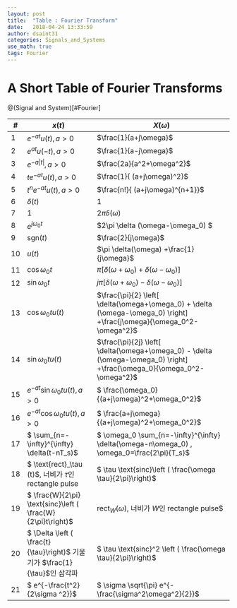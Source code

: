 ```yaml
---
layout: post
title:  "Table : Fourier Transform"
date:   2018-04-24 13:33:59
author: dsaint31
categories: Signals_and_Systems
use_math: true
tags: Fourier
---
```


# A Short Table of Fourier Transforms 
@(Signal and System)[#Fourier]

| # | $x(t)$             | $X(\omega)$ |
|---|--------------------|----------------------|
|1| $e^{-a t} u(t) , a>0$ | $\frac{1}{a+j\omega}$|
|2| $e^{a t} u(-t) , a>0$ | $\frac{1}{a-j\omega}$|
|3| $e^{-a \vert t\vert}, a>0$ | $\frac{2a}{a^2+\omega^2}$|
|4| $te^{-a t}u(t), a>0$ | $\frac{1}{ (a+j\omega)^2}$|
|5| $t^ne^{-a t}u(t), a>0$ | $\frac{n!}{ (a+j\omega)^{n+1}}$|
|6| $\delta(t)$ | $1$|
|7| $1$ | $2\pi \delta(\omega)$|
|8| $e^{j\omega_0t}$ | $2\pi \delta (\omega-\omega_0) $|
|9| $\text{sgn}(t)$ | $\frac{2}{j\omega}$|
|10| $u(t)$ | $\pi \delta(\omega) +\frac{1}{j\omega}$|
|11| $\cos \omega_0 t$ | $\pi \left[ \delta(\omega+\omega_0) + \delta (\omega-\omega_0) \right]$|
|12| $\sin \omega_0 t$ | $j\pi \left[ \delta(\omega+\omega_0) - \delta (\omega-\omega_0) \right]$|
|13| $\cos \omega_0 t u(t)$ | $\frac{\pi}{2} \left[ \delta(\omega+\omega_0) + \delta (\omega-\omega_0) \right] +\frac{j\omega}{\omega_0^2-\omega^2}$|
|14| $\sin \omega_0 t u(t)$ | $\frac{\pi}{2j} \left[ \delta(\omega+\omega_0) - \delta (\omega-\omega_0) \right] +\frac{\omega_0}{\omega_0^2-\omega^2}$|
|15| $e^{-at} \sin \omega_0t u(t), a>0$ | $ \frac{\omega_0}{(a+j\omega)^2+\omega_0^2}$|
|16| $e^{-at} \cos \omega_0t u(t), a>0$ | $ \frac{a+j\omega}{(a+j\omega)^2+\omega_0^2}$|
|17| $ \sum_{n=-\infty}^{\infty} \delta(t-nT_s)$ | $ \omega_0 \sum_{n=-\infty}^{\infty} \delta(\omega-n\omega_0) , \omega_0=\frac{2\pi}{T_s}$|
|18| $ \text{rect}_\tau (t)$, 너비가 $\tau$인 rectangle pulse | $ \tau \text{sinc}\left ( \frac{\omega \tau}{2\pi}\right)$|
|19| $ \frac{W}{2\pi} \text{sinc}\left ( \frac{W}{2\pi}t\right)$ | $\text{rect}_W (\omega)$, 너비가 $W$인 rectangle pulse$|
|20| $ \Delta \left ( \frac{t}{\tau}\right)$ 기울기가 $\frac{1}{\tau}$인 삼각파 | $ \tau \text{sinc}^2 \left ( \frac{\omega \tau}{2\pi}\right)$|
|21| $ e^{-\frac{t^2}{2\sigma ^2}}$ | $ \sigma \sqrt{\pi} e^{-\frac{\sigma^2\omega^2}{2}}$|